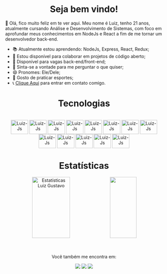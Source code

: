 <h1 align="center">Seja bem vindo!</h1>

👋 Olá, fico muito feliz em te ver aqui. Meu nome é Luiz, tenho 21 anos, atualmente cursando Análise e Desenvolvimento de Sistemas, com foco em aprofundar meus conhecimentos em NodeJs e React a fim de me tornar um desenvolvedor back-end.

- 📚 Atualmente estou aprendendo: NodeJs, Express, React, Redux;
- 👏 Estou disponível para colaborar em projetos de código aberto;
- 👨 Disponível para vagas back-end/front-end;
- 💬 Sinta-se a vontade para me perguntar o que quiser;
- 😄 Pronomes: Ele/Dele;
- 🏃 Gosto de praticar esportes;
- 📞 [Clique Aqui](https://wa.me/5511942154819?text=Ol%C3%A1,%20tudo%20bem?) para entrar em contato comigo.

<h1 align="center">Tecnologias</h1>

<div style="display: inline_block" align="center"><br>
  <img align="center" alt="Luiz-Js" height="45" width="55" src="https://skillicons.dev/icons?i=js">
  <img align="center" alt="Luiz-Js" height="45" width="55" src="https://skillicons.dev/icons?i=typescript">
  <img align="center" alt="Luiz-Js" height="45" width="55" src="https://skillicons.dev/icons?i=html">
  <img align="center" alt="Luiz-Js" height="45" width="55" src="https://skillicons.dev/icons?i=css">
  <img align="center" alt="Luiz-Js" height="45" width="55" src="https://skillicons.dev/icons?i=nodejs">
  <img align="center" alt="Luiz-Js" height="45" width="55" src="https://skillicons.dev/icons?i=c">
  <img align="center" alt="Luiz-Js" height="45" width="55" src="https://skillicons.dev/icons?i=mysql">
  <img align="center" alt="Luiz-Js" height="45" width="55" src="https://skillicons.dev/icons?i=mongodb">
  <img align="center" alt="Luiz-Js" height="45" width="55" src="https://skillicons.dev/icons?i=express">
  <img align="center" alt="Luiz-Js" height="45" width="55" src="https://skillicons.dev/icons?i=react">
  <img align="center" alt="Luiz-Js" height="45" width="55" src="https://skillicons.dev/icons?i=git">
  <img align="center" alt="Luiz-Js" height="45" width="55" src="https://skillicons.dev/icons?i=linux">
  <img align="center" alt="Luiz-Js" height="45" width="55" src="https://skillicons.dev/icons?i=visualstudio">
</div>

<h1 align="center">Estatísticas</h1>

<div align="center">  
  <img width="49%" height="195px" src="https://github-readme-stats.vercel.app/api?username=devluizgustavo&show_icons=true&count_private=true&hide_border=true&title_color=00bfbf&icon_color=00bfbf&text_color=c9d1d9&bg_color=0d1117" alt="Estatísticas Luiz Gustavo" /> 
  <img width="41%" height="195px" src="https://github-readme-stats.vercel.app/api/top-langs/?username=devluizgustavo&layout=compact&hide_border=true&title_color=00bfbf&text_color=00bfbf&bg_color=0d1117" />
</div>

<br>
<br>

<p align="center">Você também me encontra em:</p>
<div align="center">
  <a href="https://www.linkedin.com/in/luiz-gustavo-02a38627b/" target=_blank><img src="https://img.shields.io/badge/LinkedIn-0077B5?style=for-the-badge&logo=linkedin&logoColor=white" target="_blank"></a>
  <a href="mailto:luizgustavobonke@gmail.com" target=_blank><img src="https://img.shields.io/badge/Gmail-D14836?style=for-the-badge&logo=gmail&logoColor=white" target="_blank"></a>
  <a href="https://www.instagram.com/luizgustavobnk10/" target=_blank><img src="https://img.shields.io/badge/Instagram-E4405F?style=for-the-badge&logo=instagram&logoColor=white" target="_blank"></a> 
</div>






